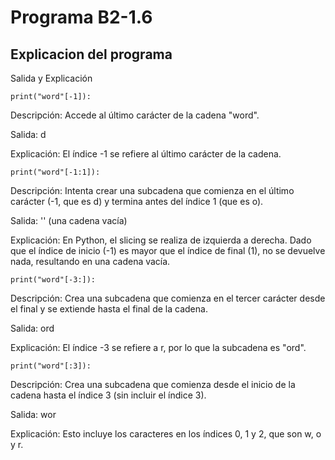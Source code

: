 # Programa B2-1.6
## Explicacion del programa 
Salida y Explicación
```
print("word"[-1]):
```
Descripción: Accede al último carácter de la cadena "word".

Salida: d

Explicación: El índice -1 se refiere al último carácter de la cadena.
```
print("word"[-1:1]):
```
Descripción: Intenta crear una subcadena que comienza en el último carácter (-1, que es d) y termina antes del índice 1 (que es o).

Salida: '' (una cadena vacía)

Explicación: En Python, el slicing se realiza de izquierda a derecha. Dado que el índice de inicio (-1) es mayor que el índice de final (1), no se devuelve nada, resultando en una cadena vacía.
```
print("word"[-3:]):
```
Descripción: Crea una subcadena que comienza en el tercer carácter desde el final y se extiende hasta el final de la cadena.

Salida: ord

Explicación: El índice -3 se refiere a r, por lo que la subcadena es "ord".
```
print("word"[:3]):
```
Descripción: Crea una subcadena que comienza desde el inicio de la cadena hasta el índice 3 (sin incluir el índice 3).

Salida: wor

Explicación: Esto incluye los caracteres en los índices 0, 1 y 2, que son w, o y r.
